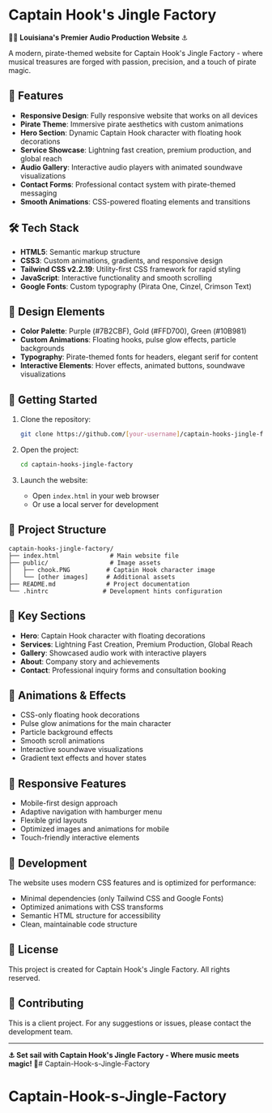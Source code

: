 # Captain Hook's Jingle Factory

🏴‍☠️ **Louisiana's Premier Audio Production Website** ⚓

A modern, pirate-themed website for Captain Hook's Jingle Factory - where musical treasures are forged with passion, precision, and a touch of pirate magic.

## 🎵 Features

- **Responsive Design**: Fully responsive website that works on all devices
- **Pirate Theme**: Immersive pirate aesthetics with custom animations
- **Hero Section**: Dynamic Captain Hook character with floating hook decorations
- **Service Showcase**: Lightning fast creation, premium production, and global reach
- **Audio Gallery**: Interactive audio players with animated soundwave visualizations
- **Contact Forms**: Professional contact system with pirate-themed messaging
- **Smooth Animations**: CSS-powered floating elements and transitions

## 🛠️ Tech Stack

- **HTML5**: Semantic markup structure
- **CSS3**: Custom animations, gradients, and responsive design
- **Tailwind CSS v2.2.19**: Utility-first CSS framework for rapid styling
- **JavaScript**: Interactive functionality and smooth scrolling
- **Google Fonts**: Custom typography (Pirata One, Cinzel, Crimson Text)

## 🎨 Design Elements

- **Color Palette**: Purple (#7B2CBF), Gold (#FFD700), Green (#10B981)
- **Custom Animations**: Floating hooks, pulse glow effects, particle backgrounds
- **Typography**: Pirate-themed fonts for headers, elegant serif for content
- **Interactive Elements**: Hover effects, animated buttons, soundwave visualizations

## 🚀 Getting Started

1. Clone the repository:
   ```bash
   git clone https://github.com/[your-username]/captain-hooks-jingle-factory.git
   ```

2. Open the project:
   ```bash
   cd captain-hooks-jingle-factory
   ```

3. Launch the website:
   - Open `index.html` in your web browser
   - Or use a local server for development

## 📁 Project Structure

```
captain-hooks-jingle-factory/
├── index.html              # Main website file
├── public/                 # Image assets
│   ├── chook.PNG          # Captain Hook character image
│   └── [other images]     # Additional assets
├── README.md              # Project documentation
└── .hintrc               # Development hints configuration
```

## 🎯 Key Sections

- **Hero**: Captain Hook character with floating decorations
- **Services**: Lightning Fast Creation, Premium Production, Global Reach
- **Gallery**: Showcased audio work with interactive players
- **About**: Company story and achievements
- **Contact**: Professional inquiry forms and consultation booking

## 🌊 Animations & Effects

- CSS-only floating hook decorations
- Pulse glow animations for the main character
- Particle background effects
- Smooth scroll animations
- Interactive soundwave visualizations
- Gradient text effects and hover states

## 📱 Responsive Features

- Mobile-first design approach
- Adaptive navigation with hamburger menu
- Flexible grid layouts
- Optimized images and animations for mobile
- Touch-friendly interactive elements

## 🔧 Development

The website uses modern CSS features and is optimized for performance:
- Minimal dependencies (only Tailwind CSS and Google Fonts)
- Optimized animations with CSS transforms
- Semantic HTML structure for accessibility
- Clean, maintainable code structure

## 📄 License

This project is created for Captain Hook's Jingle Factory. All rights reserved.

## 🤝 Contributing

This is a client project. For any suggestions or issues, please contact the development team.

---

**⚓ Set sail with Captain Hook's Jingle Factory - Where music meets magic! 🎵**# Captain-Hook-s-Jingle-Factory
# Captain-Hook-s-Jingle-Factory
